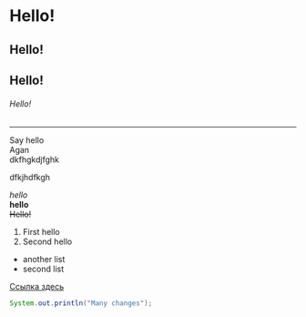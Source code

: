 # Hello!  
## Hello!  
## Hello!  
###### Hello!  

-------

Say hello<br>
Agan<br>
dkfhgkdjfghk<br>  

dfkjhdfkgh<br>

*hello*<br>
**hello**<br>
~~Hello!~~<br>


1. First hello<br>
2. Second hello<br>


* another list<br>
* second list<br>


[Ссылка здесь](https://gist.github.com/fomvasss/8dd8cd7f88c67a4e3727f9d39224a84c#%D0%B2%D1%8B%D0%B4%D0%B5%D0%BB%D0%B5%D0%BD%D0%B8%D0%B5 "Шпаргалка")<br>


```java
System.out.println("Many changes");
```



